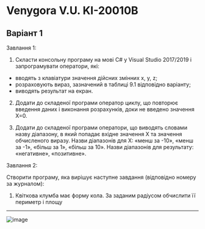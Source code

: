 # Venygora V.U. KI-20010B
## Варіант 1

Завлання 1:
1. Скласти консольну програму на мові С# у Visual Studio 2017/2019 і 
запрограмувати оператори, які:
- вводять з клавіатури значення дійсних змінних x, y, z;
- розраховують вираз, зазначений в таблиці 9.1 відповідно варіанту;
- виводять результат на екран. 

2. Додати до складеної програми оператор циклу, що повторює введення даних і виконання розрахунків, доки не введено значення Х=0.

3. Додати до складеної програми оператори, що виводять словами назву діапазону, в який попадає вхідне значення Х та значення обчисленого виразу. Назви діапазонів для Х: «менш за -10», «менш за -1», «більш за 1», «більш за 10». Назви діапазонів для результату: «негативне», «позитивне».

Завлання 2:

Створити програму, яка вирішує наступне завдання (відповідно номеру за 
журналом):

1. Квіткова клумба має форму кола. За заданим радіусом обчислити її периметр і площу


---
![image](https://user-images.githubusercontent.com/86704349/197837636-fde5ec07-e5d2-4eea-9a2a-fc838defac89.png)


